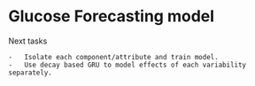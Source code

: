 # Glucose Forecasting model

Next tasks

	-	Isolate each component/attribute and train model.
	-	Use decay based GRU to model effects of each variability separately.
